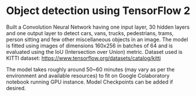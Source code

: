 # Object detection using TensorFlow 2

Built a Convolution Neural Network having one input layer, 30 hidden layers and one output layer to detect cars, vans, trucks, pedestrians, trams, person sitting and few other miscellaneous objects in an image.
The model is fitted using images of dimensions 160x256 in batches of 64 and is evaluated using the IoU (Intersection over Union) metric.
Dataset used is KITTI dataset: https://www.tensorflow.org/datasets/catalog/kitti

The model takes roughly around 50~60 minutes (may vary as per the environment and available resources) to fit on Google Colaboratory notebook running GPU instance.
Model Checkpoints can be added if desired. 
